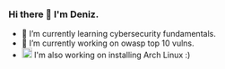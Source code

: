 ### Hi there 👋 I'm Deniz.

- 🌱 I’m currently learning cybersecurity fundamentals.
- 🔭 I’m currently working on owasp top 10 vulns.
- <img src="https://cdn0.iconfinder.com/data/icons/flat-round-system/512/archlinux-512.png" alt="unity" width="18" height="18"/> I'm also working on installing Arch Linux :)
<!--
**dennisclk/dennisclk** is a ✨ _special_ ✨ repository because its `README.md` (this file) appears on your GitHub profile.

Here are some ideas to get you started:

- 🔭 I’m currently working on ...
- 🌱 I’m currently learning ...
- 👯 I’m looking to collaborate on ...
- 🤔 I’m looking for help with ...
- 💬 Ask me about ...
- 📫 How to reach me: ...
- 😄 Pronouns: ...
- ⚡ Fun fact: ...
-->
